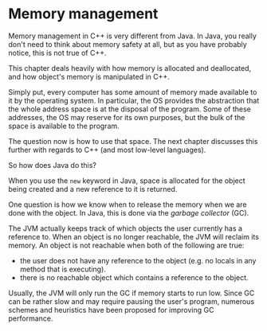 # Memory management

Memory management in C++ is very different from Java. In Java, you really don't need to think about memory safety at all, but as you have probably notice, this is not true of C++.

This chapter deals heavily with how memory is allocated and deallocated, and how object's memory is manipulated in C++.

Simply put, every computer has some amount of memory made available to it by the operating system. In particular, the OS provides the abstraction that the whole address space is at the disposal of the program. Some of these addresses, the OS may reserve for its own purposes, but the bulk of the space is available to the program.

The question now is how to use that space. The next chapter discusses this further with regards to C++ (and most low-level languages).

So how does Java do this?

When you use the `new` keyword in Java, space is allocated for the object being created and a new reference to it is returned.

One question is how we know when to release the memory when we are done with the object. In Java, this is done via the _garbage collector_ (GC).

The JVM actually keeps track of which objects the user currently has a reference to. When an object is no longer reachable, the JVM will reclaim its memory. An object is not reachable when both of the following are true:
- the user does not have any reference to the object (e.g. no locals in any method that is executing).
- there is no reachable object which contains a reference to the object.

Usually, the JVM will only run the GC if memory starts to run low. Since GC can be rather slow and may require pausing the user's program, numerous schemes and heuristics have been proposed for improving GC performance.